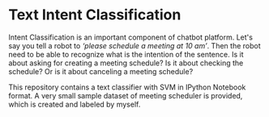 # Text Intent Classification

Intent Classification is an important component of chatbot platform. Let's say you tell a robot to *‘please schedule a meeting at 10 am’*. Then the robot need to be able to recognize what is the intention of the sentence. Is it about asking for creating a meeting schedule? Is it about checking the schedule? Or is it about canceling a meeting schedule?

This repository contains a text classifier with SVM in IPython Notebook format. A very small sample dataset of meeting scheduler is provided, which is created and labeled by myself.